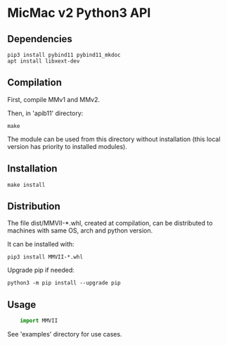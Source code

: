 MicMac v2 Python3 API
=====================


Dependencies
------------

    pip3 install pybind11 pybind11_mkdoc
    apt install libxext-dev


Compilation
-----------

First, compile MMv1 and MMv2.

Then, in 'apib11' directory:

    make

The module can be used from this directory without installation (this local version has priority to installed modules).

Installation
------------

    make install

Distribution
------------

The file dist/MMVII-*.whl, created at compilation, can be distributed to machines with same OS, arch and python version.

It can be installed with:

    pip3 install MMVII-*.whl

Upgrade pip if needed:

    python3 -m pip install --upgrade pip

Usage
-----

```python
    import MMVII
```

See 'examples' directory for use cases.
